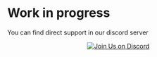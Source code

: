 # Work in progress

You can find direct support in our discord server

<div style="text-align: center;">
    <a href="https://discord.gg/powbot">
        <img src="https://img.shields.io/discord/341014842745815054?label=Join%20Us%20on%20Discord&style=for-the-badge&logo=discord&color=7289DA" alt="Join Us on Discord">
    </a>
</div>
